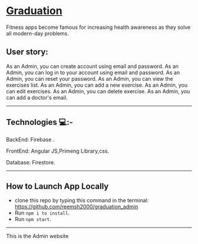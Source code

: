 # [Graduation](https://graduation-175d5.web.app/login)
Fitness apps become famous for increasing health awareness as they solve all modern-day problems.

## User story:

As an Admin, you can create account using email and password.
As an Admin, you can log in to your account using email and password.
As an Admin, you can reset your password.
As an Admin, you can view the exercises list.
As an Admin, you can add a new exercise.
As an Admin, you can edit exercises.
As an Admin, you can delete exercise.
As an Admin, you can add a doctor's email.

---

## Technologies 💻:-

BackEnd: Firebase .

FrontEnd: Angular JS,Primeng Library,css.

Database: Firestore.

------
## How to Launch App Locally
* clone this repo by typing this command in the terminal: https://github.com/reemsh2000/graduation_admin
* Run `npm i to install`.
* Run `npm start`.

-------
This is the Admin website 
